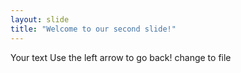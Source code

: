 ```yaml
---
layout: slide
title: "Welcome to our second slide!"
---
```

Your text
Use the left arrow to go back!
change to file
